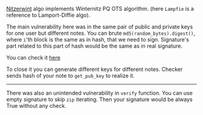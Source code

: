 [Nitzerwint](/services/profile/dockers/stop/service/stop.py) algo implements Winternitz PQ OTS algorithm. (here `Lampfie` is a reference to Lamport-Diffie algo).

The main vulnerability here was in the same pair of public and private keys for one user but different notes. You can brute `md5(random_bytes).digest()`, where `i`'th block is the same as in hash, that we need to sign. Signature's part related to this part of hash would be the same as in real signature.

You can check it [here](./stop_exploit.py)

To close it you can generate different keys for different notes. Checker sends hash of your note to `get_pub_key` to realize it.

---

There was also an unintended vulnerability in `verify` function. You can use empty signature to skip `zip` iterating. Then your signature would be always True without any check.
